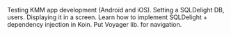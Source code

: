 Testing KMM app development (Android and iOS). Setting a SQLDelight DB, users. Displaying it in a screen. Learn how to implement SQLDelight + dependency injection in Koin. Put Voyager lib. for navigation.
